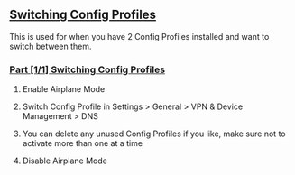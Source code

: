 ## [Switching Config Profiles](accent://)

This is used for when you have 2 Config Profiles installed and want to switch between them.

### [Part [1/1] Switching Config Profiles](accent://)

1. Enable Airplane Mode

2. Switch Config Profile in Settings > General > VPN & Device Management > DNS

3. You can delete any unused Config Profiles if you like, make sure not to activate more than one at a time

4. Disable Airplane Mode
